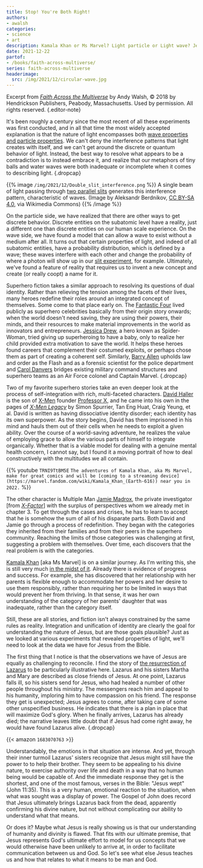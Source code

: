 ```yaml
---
title: Stop! You're Both Right!
authors:
- awalsh
categories:
- science
- art
description: Kamala Khan or Ms Marvel? Light particle or Light wave? Jesus the Son of Man or Jesus the Son of God? Which of these identities are the true ones? They all are.
date: 2021-12-22
partof:
- /books/faith-across-multiverse/
series: faith-across-multiverse
headerimage:
  src: /img/2021/12/circular-wave.jpg
---
```

Excerpt from [*Faith Across the Multiverse*](https://www.amazon.com/Faith-Across-Multiverse-Parables-Science/dp/1683070763/) by Andy Walsh, &copy; 2018 by Hendrickson Publishers, Peabody, Massachusetts. Used by permission. All rights reserved.
{.editor-note}

It's been roughly a century since the most recent of all these experiments was first conducted, and in all that time the most widely accepted explanation is that the nature of light encompasses both [wave properties and particle properties](https://en.wikipedia.org/wiki/Wave%E2%80%93particle_duality). We can't deny the interference patterns that light creates with itself, and we can't get around the discrete or quantum behavior of light. Instead, the best way to resolve what appears to be a contradiction is to instead embrace it, and realize that our metaphors of tiny balls and water waves were both inadequate or incomplete when it comes to describing light.
{.dropcap}

{{% image `/img/2021/12/Double_slit_interference.png` %}}
A single beam of light passing through [two parallel slits](https://en.wikipedia.org/wiki/Double-slit_experiment) generates this interference pattern, characteristic of waves. (Image by Aleksandr Berdnikov, [CC BY-SA 4.0](https://creativecommons.org/licenses/by-sa/4.0), via Wikimedia Commons)
{{% /image %}}

On the particle side, we have realized that there are other ways to get discrete behavior. Discrete entities on the subatomic level have a reality, just a different one than discrete entities on our human scale experience. On the wave side, we have found a model that can allow a wave to exist without a medium after all. It turns out that certain properties of light, and indeed of all subatomic entities, have a probability distribution, which is defined by a wave; these waves interfere with each other and change the probability of where a photon will show up in our [slit experiment](https://en.wikipedia.org/wiki/Double-slit_experiment), for example. Ultimately, we've found a feature of reality that requires us to invent a new concept and create (or really coopt) a name for it.

Superhero fiction takes a similar approach to resolving its questions of dual identity. Rather than relieving the tension among the facets of their lives, many heroes redefine their roles around an integrated concept of themselves. Some come to that place early on. The [Fantastic Four](https://marvel.fandom.com/wiki/Fantastic_Four_(Earth-616)) lived publicly as superhero celebrities basically from their origin story onwards; when the world doesn't need saving, they are using their powers, their minds, and their resources to make material improvements in the world as innovators and entrepreneurs. [Jessica Drew](https://marvel.fandom.com/wiki/Jessica_Drew_(Earth-616)), a hero known as Spider-Woman, tried giving up superheroing to have a baby, only to realize her child provided extra motivation to save the world. It helps these heroes found careers that complement their costumed exploits, or perhaps chose them as part of creating a coherent self. Similarly, [Barry Allen](https://dc.fandom.com/wiki/Flash_(Barry_Allen)) upholds law and order as the Flash and as a forensic scientist for the police department and [Carol Danvers](https://marvel.fandom.com/wiki/Carol_Danvers_(Earth-616)) bridges existing military command structures and superhero teams as an Air Force colonel and Captain Marvel.
{.dropcap}

Two of my favorite superhero stories take an even deeper look at the process of self-integration with rich, multi-faceted characters. [David Haller](https://marvel.fandom.com/wiki/David_Haller_(Earth-616)) is the son of [X-Men](https://marvel.fandom.com/wiki/X-Men_(Earth-616)) founder [Professor X](https://marvel.fandom.com/wiki/Charles_Xavier_(Earth-616)), and he came into his own in the pages of [*X-Men Legacy*](https://www.amazon.com/dp/B07JX5MWCP) by Simon Spurrier, Tan Eng Huat, Craig Yeung, et al. David is written as having dissociative identity disorder; each identity has its own superpower. As the story begins, David has them imprisoned in his mind and hauls them out of their cells when he needs to exploit a given ability. Over the course of a world-saving adventure, he realizes the value of employing grace to allow the various parts of himself to integrate organically. Whether that is a viable model for dealing with a genuine mental health concern, I cannot say, but I found it a moving portrait of how to deal constructively with the multitudes we all contain.

{{% youtube `TRNI9TtBM5E`  `The adventures of Kamala Khan, aka Ms Marvel, make for great comics and will be [coming to a streaming device](https://marvel.fandom.com/wiki/Kamala_Khan_(Earth-616)) near you in 2022.` %}}

The other character is Multiple Man [Jamie Madrox](https://marvel.fandom.com/wiki/James_Madrox_(Earth-616)), the private investigator [from [*X-Factor*](https://www.amazon.com/dp/B09GXXYQJ4)] with the surplus of perspectives whom we already met in chapter 3. To get through the cases and crises, he has to learn to accept that he is somehow the sum of all of his disparate parts. Both David and Jamie go through a process of redefinition. They began with the categories they inherited from their families and from their peers in the superhero community. Reaching the limits of those categories was challenging at first, suggesting a problem with themselves. Over time, each discovers that the real problem is with the categories.

[Kamala Khan](https://marvel.fandom.com/wiki/Kamala_Khan_(Earth-616)) [aka Ms Marvel] is on a similar journey. As I'm writing this, she is still very much [in the midst of it](https://www.amazon.com/dp/B07JK78XLH). Already there is evidence of progress and success. For example, she has discovered that her relationship with her parents is flexible enough to accommodate her powers and her desire to use them responsibly, rather than requiring her to be limited in ways that would prevent her from thriving. In that sense, it was her own understanding of the category of her parents' daughter that was inadequate, rather than the category itself.

Still, these are all stories, and fiction isn't always constrained by the same rules as reality. Integration and unification of identity are clearly the goal for understanding the nature of Jesus, but are those goals plausible? Just as we looked at various experiments that revealed properties of light, we'll need to look at the data we have for Jesus from the Bible.

The first thing that I notice is that the observations we have of Jesus are equally as challenging to reconcile. I find the story of [the resurrection of Lazarus](https://netbible.org/bible/John+11) to be particularly illustrative here. Lazarus and his sisters Martha and Mary are described as close friends of Jesus. At one point, Lazarus falls ill, so his sisters send for Jesus, who had healed a number of other people throughout his ministry. The messengers reach him and appeal to his humanity, imploring him to have compassion on his friend. The response they get is unexpected; Jesus agrees to come, after taking care of some other unspecified business. He indicates that there is a plan in place that will maximize God's glory. When he finally arrives, Lazarus has already died; the narrative leaves little doubt that if Jesus had come right away, he would have found Lazarus alive.
{.dropcap}

{{< amazon `1683070763` >}}

Understandably, the emotions in that situation are intense. And yet, through their inner turmoil Lazarus' sisters recognize that Jesus might still have the power to to help their brother. They seem to be appealing to his divine nature, to exercise authority over life and death in a way that no human being would be capable of. And the immediate response they get is the shortest, and one of the most famous, verses in the Bible: "Jesus wept" (John 11:35). This is a very human, emotional reaction to the situation, when what was sought was a display of power. The Gospel of John does record that Jesus ultimately brings Lazarus back from the dead, apparently confirming his divine nature, but not without complicating our ability to understand what that means.

Or does it? Maybe what Jesus is really showing us is that our understanding of humanity and divinity is flawed. That fits with our ultimate premise, that Jesus represents God's ultimate effort to model for us concepts that we would otherwise have been unlikely to arrive at, in order to facilitate communication between us and God. So let's see what else Jesus teaches us and how that relates to what it means to be man and God.
